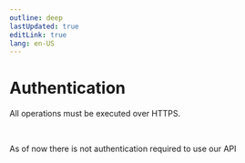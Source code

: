 ```yaml
---
outline: deep
lastUpdated: true
editLink: true
lang: en-US
---
```


# Authentication

All operations must be executed over HTTPS.

<br>

As of now there is not authentication required to use our API
